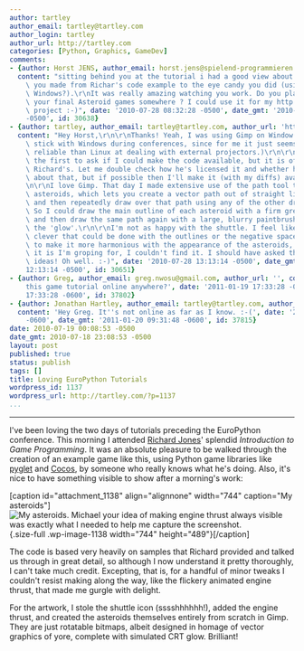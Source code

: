 ```yaml
---
author: tartley
author_email: tartley@tartley.com
author_login: tartley
author_url: http://tartley.com
categories: [Python, Graphics, GameDev]
comments:
- {author: Horst JENS, author_email: horst.jens@spielend-programmieren.at, author_url: 'http://www.spielend-programmieren.at',
  content: "sitting behind you at the tutorial i had a good view about the progress\
    \ you made from Richar's code example to the eye candy you did (using Gimp on\
    \ Windows?).\r\nIt was really amazing watching you work. Do you plan to publish\
    \ your final Asteroid games somewhere ? I could use it for my http://ThePythonGameBook.com\
    \ project :-)", date: '2010-07-28 08:32:28 -0500', date_gmt: '2010-07-28 07:32:28
    -0500', id: 30638}
- {author: tartley, author_email: tartley@tartley.com, author_url: 'http://tartley.com',
  content: "Hey Horst,\r\n\r\nThanks! Yeah, I was using Gimp on Window.s (I tend to\
    \ stick with Windows during conferences, since for me it just seems to be more\
    \ reliable than Linux at dealing with external projectors.)\r\n\r\nYou're not\
    \ the first to ask if I could make the code available, but it is of course entirely\
    \ Richard's. Let me double check how he's licensed it and whether he has any preferences\
    \ about that, but if possible then I'll make it (with my diffs) available somewhere.\r\
    \n\r\nI love Gimp. That day I made extensive use of the path tool to draw the\
    \ asteroids, which lets you create a vector path out of straight lines or splines,\
    \ and then repeatedly draw over that path using any of the other drawing tools.\
    \ So I could draw the main outline of each asteroid with a firm green pencil line,\
    \ and then draw the same path again with a large, blurry paintbrush, to produce\
    \ the 'glow'.\r\n\r\nI'm not as happy with the shuttle. I feel like there's something\
    \ clever that could be done with the outlines or the negative spaces or the colors,\
    \ to make it more harmonious with the appearance of the asteroids, but whatever\
    \ it is I'm groping for, I couldn't find it. I should have asked the class for\
    \ ideas! Oh well. :-)", date: '2010-07-28 13:13:14 -0500', date_gmt: '2010-07-28
    12:13:14 -0500', id: 30651}
- {author: Greg, author_email: greg.nwosu@gmail.com, author_url: '', content: 'is
    this game tutorial online anywhere?', date: '2011-01-19 17:33:28 -0600', date_gmt: '2011-01-19
    17:33:28 -0600', id: 37802}
- {author: Jonathan Hartley, author_email: tartley@tartley.com, author_url: 'http://tartley.com',
  content: 'Hey Greg. It''s not online as far as I know. :-(', date: '2011-01-20 09:31:48
    -0600', date_gmt: '2011-01-20 09:31:48 -0600', id: 37815}
date: 2010-07-19 00:08:53 -0500
date_gmt: 2010-07-18 23:08:53 -0500
layout: post
published: true
status: publish
tags: []
title: Loving EuroPython Tutorials
wordpress_id: 1137
wordpress_url: http://tartley.com/?p=1137
...
```

---

I've been loving the two days of tutorials preceding the EuroPython
conference. This morning I attended [Richard
Jones](http://www.mechanicalcat.net/richard/log)' splendid *Introduction
to Game Programming*. It was an absolute pleasure to be walked through
the creation of an example game like this, using Python game libraries
like [pyglet](http://pyglet.org/) and [Cocos](http://cocos2d.org/), by
someone who really knows what he's doing. Also, it's nice to have
something visible to show after a morning's work:

\[caption id="attachment\_1138" align="alignnone" width="744"
caption="My asteroids"\]![My asteroids. Michael your idea of making
engine thrust always visible was exactly what I needed to help me
capture the
screenshot.](http://tartley.com/wp-content/uploads/2010/07/intro-to-game-programming.jpg "intro-to-game-programming"){.size-full
.wp-image-1138 width="744" height="489"}\[/caption\]

The code is based very heavily on samples that Richard provided and
talked us through in great detail, so although I now understand it
pretty thoroughly, I can't take much credit. Excepting, that is, for a
handful of minor tweaks I couldn't resist making along the way, like the
flickery animated engine thrust, that made me gurgle with delight.

For the artwork, I stole the shuttle icon (sssshhhhhh!), added the
engine thrust, and created the asteroids themselves entirely from
scratch in Gimp. They are just rotatable bitmaps, albeit designed in
homage of vector graphics of yore, complete with simulated CRT glow.
Brilliant!
